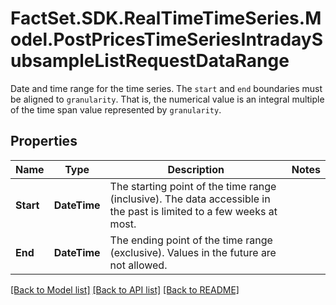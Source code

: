 # FactSet.SDK.RealTimeTimeSeries.Model.PostPricesTimeSeriesIntradaySubsampleListRequestDataRange
Date and time range for the time series. The `start` and `end` boundaries must be aligned to `granularity`. That is, the numerical value is an integral multiple of the time span value represented by `granularity`.

## Properties

Name | Type | Description | Notes
------------ | ------------- | ------------- | -------------
**Start** | **DateTime** | The starting point of the time range (inclusive). The data accessible in the past is limited to a few weeks at most. | 
**End** | **DateTime** | The ending point of the time range (exclusive). Values in the future are not allowed. | 

[[Back to Model list]](../README.md#documentation-for-models) [[Back to API list]](../README.md#documentation-for-api-endpoints) [[Back to README]](../README.md)


